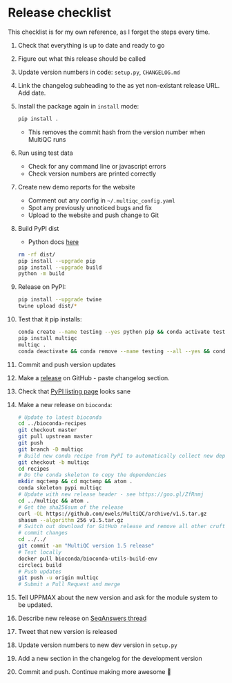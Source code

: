 # Release checklist

This checklist is for my own reference, as I forget the steps every time.

1. Check that everything is up to date and ready to go
2. Figure out what this release should be called
3. Update version numbers in code: `setup.py`, `CHANGELOG.md`
4. Link the changelog subheading to the as yet non-existant release URL. Add date.
5. Install the package again in `install` mode:

   ```bash
   pip install .
   ```

   - This removes the commit hash from the version number when MultiQC runs

6. Run using test data
   - Check for any command line or javascript errors
   - Check version numbers are printed correctly
7. Create new demo reports for the website
   - Comment out any config in `~/.multiqc_config.yaml`
   - Spot any previously unnoticed bugs and fix
   - Upload to the website and push change to Git
8. Build PyPI dist

   - Python docs [here](https://packaging.python.org/tutorials/packaging-projects/#generating-distribution-archives)

   ```bash
   rm -rf dist/
   pip install --upgrade pip
   pip install --upgrade build
   python -m build
   ```

9. Release on PyPI:

   ```bash
   pip install --upgrade twine
   twine upload dist/*
   ```

10. Test that it pip installs:

    ```bash
    conda create --name testing --yes python pip && conda activate testing
    pip install multiqc
    multiqc .
    conda deactivate && conda remove --name testing --all --yes && conda clean --all --yes
    ```

11. Commit and push version updates
12. Make a [release](https://github.com/ewels/MultiQC/releases) on GitHub - paste changelog section.
13. Check that [PyPI listing page](https://pypi.python.org/pypi/multiqc/) looks sane
14. Make a new release on `bioconda`:

    ```bash
    # Update to latest bioconda
    cd ../bioconda-recipes
    git checkout master
    git pull upstream master
    git push
    git branch -D multiqc
    # Build new conda recipe from PyPI to automatically collect new dependencies
    git checkout -b multiqc
    cd recipes
    # Do the conda skeleton to copy the dependencies
    mkdir mqctemp && cd mqctemp && atom .
    conda skeleton pypi multiqc
    # Update with new release header - see https://goo.gl/ZfRnmj
    cd ../multiqc && atom .
    # Get the sha256sum of the release
    curl -OL https://github.com/ewels/MultiQC/archive/v1.5.tar.gz
    shasum --algorithm 256 v1.5.tar.gz
    # Switch out download for GitHub release and remove all other cruft
    # commit changes
    cd ../../
    git commit -am "MultiQC version 1.5 release"
    # Test locally
    docker pull bioconda/bioconda-utils-build-env
    circleci build
    # Push updates
    git push -u origin multiqc
    # Submit a Pull Request and merge
    ```

15. Tell UPPMAX about the new version and ask for the module system to be updated.
16. Describe new release on [SeqAnswers thread](http://seqanswers.com/forums/showthread.php?p=195831#post195831)
17. Tweet that new version is released
18. Update version numbers to new dev version in `setup.py`
19. Add a new section in the changelog for the development version
20. Commit and push. Continue making more awesome :metal:
